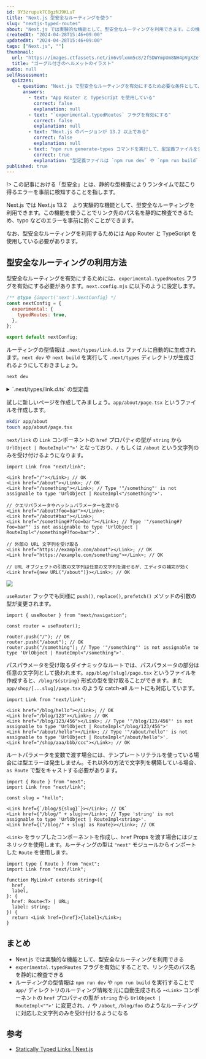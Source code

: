 ```yaml
---
id: 9Y3zrupuk7C0gzNJ9KLuT
title: "Next.js 型安全なルーティングを使う"
slug: "nextjs-typed-routes"
about: "Next.js では実験的な機能として、型安全なルーティングを利用できます。この機能を使うことでリンク先のパス名を静的に検査できるため、typo などのエラーを事前に防ぐことができます。"
createdAt: "2024-04-28T15:46+09:00"
updatedAt: "2024-04-28T15:46+09:00"
tags: ["Next.js", ""]
thumbnail:
  url: "https://images.ctfassets.net/in6v9lxmm5c8/2f5DWYmpUm8NH4pVgXZefW/7503480fd589bfe618383b8020ffdacb/bike_goggles-helmet_15989-768x768.png"
  title: "ゴーグル付きのヘルメットのイラスト"
audio: null
selfAssessment:
  quizzes:
    - question: "Next.js で型安全なルーティングを有効にするため必要な条件として、当てはまらないものはどれか？"
      answers:
        - text: "App Router と TypeScript を使用している"
          correct: false
          explanation: null
        - text: "`experimental.typedRoutes` フラグを有効にする"
          correct: false
          explanation: null
        - text: "Next.js のバージョンが 13.2 以上である"
          correct: false
          explanation: null
        - text: "npm run generate-types コマンドを実行して、型定義ファイルを生成する"
          correct: true
          explanation: "型定義ファイルは `npm run dev` や `npm run build` を実行することで自動生成されます。"
published: true
---
```

!> この記事における「型安全」とは、静的な型検査によりランタイムで起こり得るエラーを事前に検知することを指します。

Next.js では Next.js 13.2　より実験的な機能として、型安全なルーティングを利用できます。この機能を使うことでリンク先のパス名を静的に検査できるため、typo などのエラーを事前に防ぐことができます。

なお、型安全なルーティングを利用するためには App Router と TypeScript を使用している必要があります。

## 型安全なルーティングの利用方法

型安全なルーティングを有効にするためには、`experimental.typedRoutes` フラグを有効にする必要があります。`next.config.mjs` に以下のように設定します。

```js:next.config.mjs
/** @type {import('next').NextConfig} */
const nextConfig = {
  experimental: {
    typedRoutes: true,
  },
};

export default nextConfig;
```

ルーティングの型情報は `.next/types/link.d.ts` ファイルに自動的に生成されます。`next dev` や `next build` を実行して `.next/types` ディレクトリが生成されるようにしておきましょう。

```sh
next dev
```

<details>
<summary>`.next/types/link.d.ts` の型定義</summary>

`/`, `/about`, `/blog/[slug]`, `/shop/[...slug]` などのルートを作成した場合以下のような型定義が生成されます。

```ts:.next/types/link.d.ts
// Type definitions for Next.js routes

/**
 * Internal types used by the Next.js router and Link component.
 * These types are not meant to be used directly.
 * @internal
 */
declare namespace __next_route_internal_types__ {
  type SearchOrHash = `?${string}` | `#${string}`
  type WithProtocol = `${string}:${string}`

  type Suffix = '' | SearchOrHash

  type SafeSlug<S extends string> = S extends `${string}/${string}`
    ? never
    : S extends `${string}${SearchOrHash}`
    ? never
    : S extends ''
    ? never
    : S

  type CatchAllSlug<S extends string> = S extends `${string}${SearchOrHash}`
    ? never
    : S extends ''
    ? never
    : S

  type OptionalCatchAllSlug<S extends string> =
    S extends `${string}${SearchOrHash}` ? never : S

  type StaticRoutes =
    | `/`
    | `/about`
  type DynamicRoutes<T extends string = string> =
    | `/blog/${SafeSlug<T>}`
    | `/shop/${CatchAllSlug<T>}`

  type RouteImpl<T> =
    | StaticRoutes
    | SearchOrHash
    | WithProtocol
    | `${StaticRoutes}${SearchOrHash}`
    | (T extends `${DynamicRoutes<infer _>}${Suffix}` ? T : never)

}

declare module 'next' {
  export { default } from 'next/types/index.js'
  export * from 'next/types/index.js'

  export type Route<T extends string = string> =
    __next_route_internal_types__.RouteImpl<T>
}

declare module 'next/link' {
  import type { LinkProps as OriginalLinkProps } from 'next/dist/client/link.js'
  import type { AnchorHTMLAttributes, DetailedHTMLProps } from 'react'
  import type { UrlObject } from 'url'

  type LinkRestProps = Omit<
    Omit<
      DetailedHTMLProps<
        AnchorHTMLAttributes<HTMLAnchorElement>,
        HTMLAnchorElement
      >,
      keyof OriginalLinkProps
    > &
      OriginalLinkProps,
    'href'
  >

  export type LinkProps<RouteInferType> = LinkRestProps & {
    /**
     * The path or URL to navigate to. This is the only required prop. It can also be an object.
     * @see https://nextjs.org/docs/api-reference/next/link
     */
    href: __next_route_internal_types__.RouteImpl<RouteInferType> | UrlObject
  }

  export default function Link<RouteType>(props: LinkProps<RouteType>): JSX.Element
}

declare module 'next/navigation' {
  export * from 'next/dist/client/components/navigation.js'

  import type { NavigateOptions, AppRouterInstance as OriginalAppRouterInstance } from 'next/dist/shared/lib/app-router-context.shared-runtime.js'
  interface AppRouterInstance extends OriginalAppRouterInstance {
    /**
     * Navigate to the provided href.
     * Pushes a new history entry.
     */
    push<RouteType>(href: __next_route_internal_types__.RouteImpl<RouteType>, options?: NavigateOptions): void
    /**
     * Navigate to the provided href.
     * Replaces the current history entry.
     */
    replace<RouteType>(href: __next_route_internal_types__.RouteImpl<RouteType>, options?: NavigateOptions): void
    /**
     * Prefetch the provided href.
     */
    prefetch<RouteType>(href: __next_route_internal_types__.RouteImpl<RouteType>): void
  }

  export declare function useRouter(): AppRouterInstance;
}
```

</details>

試しに新しいページを作成してみましょう。`app/about/page.tsx` というファイルを作成します。

```sh
mkdir app/about
touch app/about/page.tsx
```

`next/link` の `Link` コンポーネントの `href` プロパティの型が `string` から `UrlObject | RouteImpl<"">'` となっており、`/` もしくは `/about` という文字列のみを受け付けるようになります。

```tsx
import Link from "next/link";

<Link href="/"></Link>; // OK
<Link href="/about"></Link>; // OK
<Link href="/something"></Link>; // Type '"/something"' is not assignable to type 'UrlObject | RouteImpl<"/something">'.

// クエリパラメータやハッシュパラメーターを渡せる
<Link href="/about?foo=bar"></Link>;
<Link href="/about#baz"></Link>;
<Link href="/something#?foo=bar"></Link>; // Type '"/something#?foo=bar"' is not assignable to type 'UrlObject | RouteImpl<"/something#?foo=bar">'.

// 外部の URL 文字列を受け取る
<Link href="https://example.com/about"></Link>; // OK
<Link href="https://example.com/something"></Link>; // OK

// URL オブジェクトの引数の文字列は任意の文字列を渡せるが、エディタの補完が効く
<Link href={new URL("/about")}></Link>; // OK
```

![](https://images.ctfassets.net/in6v9lxmm5c8/QQWOhQtNYJdwNXW7rsgKY/bc343384f3b37689bb07b099a52543b8/__________2024-04-28_16.18.22.png)

`useRouter` フックでも同様に `push()`, `replace()`, `prefetch()` メソッドの引数の型が変更されます。

```tsx
import { useRouter } from "next/navigation";

const router = useRouter();

router.push("/"); // OK
router.push("/about"); // OK
router.push("/something"); // Type '"/something"' is not assignable to type 'UrlObject | RouteImpl<"/something">'.
```

パスパラメータを受け取るダイナミックなルートでは、パスパラメータの部分は任意の文字列として扱われます。`app/blog/[slug]/page.tsx` というファイルを作成すると、`/blog/${string}` 形式の型を受け取ることができます。また `app/shop/[...slug]/page.tsx` のような catch-all ルートにも対応しています。

```tsx
import Link from "next/link";

<Link href="/blog/hello"></Link>; // OK
<Link href="/blog/123"></Link>; // OK
<Link href="/blog/123/456"></Link>; // Type '"/blog/123/456"' is not assignable to type 'UrlObject | RouteImpl<"/blog/123/456">'
<Link href="/about/hello"></Link>; // Type '"/about/hello"' is not assignable to type 'UrlObject | RouteImpl<"/about/hello">'.
<Link href="/shop/aaa/bbb/ccc"></Link>; // OK
```

ルートパラメータを変数で渡す場合には、テンプレートリテラルを使っている場合には型エラーは発生しません。それ以外の方法で文字列を構築している場合、`as Route` で型をキャストする必要があります。

```tsx
import { Route } from "next";
import Link from "next/link";

const slug = "hello";

<Link href={`/blog/${slug}`}></Link>; // OK`
<Link href={"/blog/" + slug}></Link>; // Type 'string' is not assignable to type 'UrlObject | RouteImpl<string>'.
<Link href={("/blog/" + slug) as Route}></Link>; // OK
```

`<Link>` をラップしたコンポーネントを作成し、`href` Props を渡す場合にはジェネリックを使用します。ルーティングの型は `"next"` モジュールからインポートした `Route` を使用します。

```tsx
import type { Route } from "next";
import Link from "next/link";

function MyLink<T extends string>({
  href,
  label,
}: {
  href: Route<T> | URL;
  label: string;
}) {
  return <Link href={href}>{label}</Link>;
}
```

## まとめ

- Next.js では実験的な機能として、型安全なルーティングを利用できる
- `experimental.typedRoutes` フラグを有効にすることで、リンク先のパス名を静的に検査できる
- ルーティングの型情報は `npm run dev` や `npm run build` を実行することで `app/` ディレクトリのルーティング情報を元に自動生成される -`<Link>` コンポーネントの `href` プロパティの型が `string` から `UrlObject | RouteImpl<"">'` に変更され、`/` や `/about`, `/blog/foo` のようなルーティングに対応した文字列のみを受け付けるようになる

## 参考

- [Statically Typed Links | Next.js](https://nextjs.org/docs/app/building-your-application/configuring/typescript#statically-typed-links)
